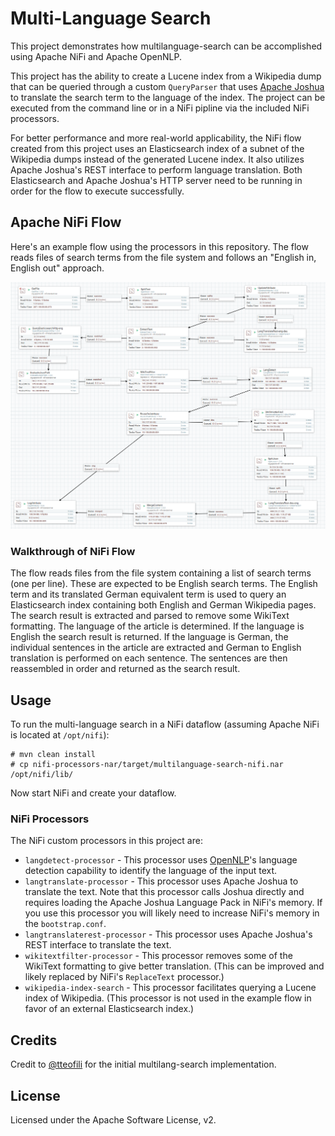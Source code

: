 # Multi-Language Search

This project demonstrates how multilanguage-search can be accomplished using Apache NiFi and Apache OpenNLP.

This project has the ability to create a Lucene index from a Wikipedia dump that can be queried through a custom `QueryParser` that uses [Apache Joshua](https://cwiki.apache.org/confluence/display/JOSHUA/Apache+Joshua+%28Incubating%29+Home) to translate the search term to the language of the index. The project can be executed from the command line or in a NiFi pipline via the included NiFi processors.

For better performance and more real-world applicability, the NiFi flow created from this project uses an Elasticsearch index of a subnet of the Wikipedia dumps instead of the generated Lucene index. It also utilizes Apache Joshua's REST interface to perform language translation. Both Elasticsearch and Apache Joshua's HTTP server need to be running in order for the flow to execute successfully.

## Apache NiFi Flow

Here's an example flow using the processors in this repository. The flow reads files of search terms from the file system and follows an "English in, English out" approach.

![Flow](https://raw.githubusercontent.com/jzonthemtn/multilanguage-search/master/flow.png)

### Walkthrough of NiFi Flow

The flow reads files from the file system containing a list of search terms (one per line). These are expected to be English search terms. The English term and its translated German equivalent term is used to query an Elasticsearch index containing both English and German Wikipedia pages. The search result is extracted and parsed to remove some WikiText formatting. The language of the article is determined. If the language is English the search result is returned. If the language is German, the individual sentences in the article are extracted and German to English translation is performed on each sentence. The sentences are then reassembled in order and returned as the search result.

## Usage

To run the multi-language search in a NiFi dataflow (assuming Apache NiFi is located at `/opt/nifi`):

```
# mvn clean install
# cp nifi-processors-nar/target/multilanguage-search-nifi.nar /opt/nifi/lib/
```

Now start NiFi and create your dataflow.

### NiFi Processors

The NiFi custom processors in this project are:

* `langdetect-processor` - This processor uses [OpenNLP](https://opennlp.apache.org/)'s language detection capability to identify the language of the input text.
* `langtranslate-processor` - This processor uses Apache Joshua to translate the text. Note that this processor calls Joshua directly and requires loading the Apache Joshua Language Pack in NiFi's memory. If you use this processor you will likely need to increase NiFi's memory in the `bootstrap.conf`.
* `langtranslaterest-processor` - This processor uses Apache Joshua's REST interface to translate the text.
* `wikitextfilter-processor` - This processor removes some of the WikiText formatting to give better translation. (This can be improved and likely replaced by NiFi's `ReplaceText` processor.)
* `wikipedia-index-search` - This processor facilitates querying a Lucene index of Wikipedia. (This processor is not used in the example flow in favor of an external Elasticsearch index.)

## Credits

Credit to [@tteofili](https://github.com/tteofili) for the initial multilang-search implementation.

## License

Licensed under the Apache Software License, v2.
